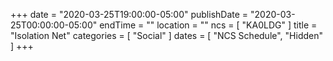 +++
date = "2020-03-25T19:00:00-05:00"
publishDate = "2020-03-25T00:00:00-05:00"
endTime = ""
location = ""
ncs = [ "KA0LDG" ]
title = "Isolation Net"
categories = [ "Social" ]
dates = [ "NCS Schedule", "Hidden" ]
+++
